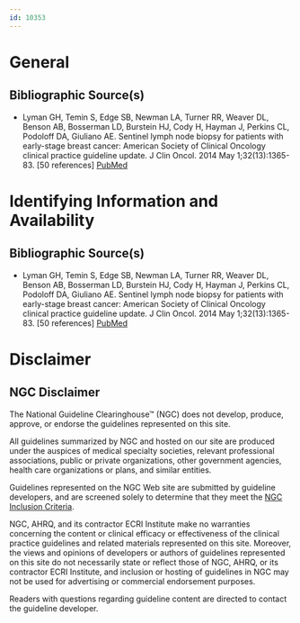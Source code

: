 ```yaml
---
id: 10353
---
```


# General

## Bibliographic Source(s)

- Lyman GH, Temin S, Edge SB, Newman LA, Turner RR, Weaver DL, Benson AB, Bosserman LD, Burstein HJ, Cody H, Hayman J, Perkins CL, Podoloff DA, Giuliano AE. Sentinel lymph node biopsy for patients with early-stage breast cancer: American Society of Clinical Oncology clinical practice guideline update. J Clin Oncol. 2014 May 1;32(13):1365-83. [50 references] [ PubMed ](http://www.ncbi.nlm.nih.gov/entrez/query.fcgi?cmd=Retrieve&db=pubmed&dopt=Abstract&list_uids=24663048)

# Identifying Information and Availability

## Bibliographic Source(s)

- Lyman GH, Temin S, Edge SB, Newman LA, Turner RR, Weaver DL, Benson AB, Bosserman LD, Burstein HJ, Cody H, Hayman J, Perkins CL, Podoloff DA, Giuliano AE. Sentinel lymph node biopsy for patients with early-stage breast cancer: American Society of Clinical Oncology clinical practice guideline update. J Clin Oncol. 2014 May 1;32(13):1365-83. [50 references] [ PubMed ](http://www.ncbi.nlm.nih.gov/entrez/query.fcgi?cmd=Retrieve&db=pubmed&dopt=Abstract&list_uids=24663048)

# Disclaimer

## NGC Disclaimer

The National Guideline Clearinghouse™ (NGC) does not develop, produce, approve, or endorse the guidelines represented on this site.

All guidelines summarized by NGC and hosted on our site are produced under the auspices of medical specialty societies, relevant professional associations, public or private organizations, other government agencies, health care organizations or plans, and similar entities.

Guidelines represented on the NGC Web site are submitted by guideline developers, and are screened solely to determine that they meet the [NGC Inclusion Criteria](/help-and-about/summaries/inclusion-criteria).

NGC, AHRQ, and its contractor ECRI Institute make no warranties concerning the content or clinical efficacy or effectiveness of the clinical practice guidelines and related materials represented on this site. Moreover, the views and opinions of developers or authors of guidelines represented on this site do not necessarily state or reflect those of NGC, AHRQ, or its contractor ECRI Institute, and inclusion or hosting of guidelines in NGC may not be used for advertising or commercial endorsement purposes.

Readers with questions regarding guideline content are directed to contact the guideline developer.

